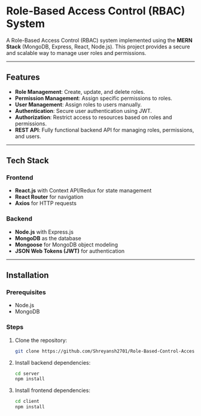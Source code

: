 # Role-Based Access Control (RBAC) System

A Role-Based Access Control (RBAC) system implemented using the **MERN Stack** (MongoDB, Express, React, Node.js). This project provides a secure and scalable way to manage user roles and permissions.

---

## Features

- **Role Management**: Create, update, and delete roles.
- **Permission Management**: Assign specific permissions to roles.
- **User Management**: Assign roles to users manually.
- **Authentication**: Secure user authentication using JWT.
- **Authorization**: Restrict access to resources based on roles and permissions.
- **REST API**: Fully functional backend API for managing roles, permissions, and users.

---

## Tech Stack

### Frontend
- **React.js** with Context API/Redux for state management
- **React Router** for navigation
- **Axios** for HTTP requests

### Backend
- **Node.js** with Express.js
- **MongoDB** as the database
- **Mongoose** for MongoDB object modeling
- **JSON Web Tokens (JWT)** for authentication

---

## Installation

### Prerequisites
- Node.js
- MongoDB

### Steps

1. Clone the repository:
   ```bash
   git clone https://github.com/Shreyansh2701/Role-Based-Control-Access.git

2. Install backend dependencies:
   ```bash
   cd server
   npm install
   
3. Install frontend dependencies:
   ```bash
   cd client
   npm install   

  
